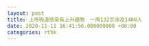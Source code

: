 ```yaml
---
layout: post
title: 上呼吸道感染有上升趨勢　一周132宗涉及1400人
date: 2020-11-11 16:41:56.000000000 +08:00
categories: rthk
---
```



